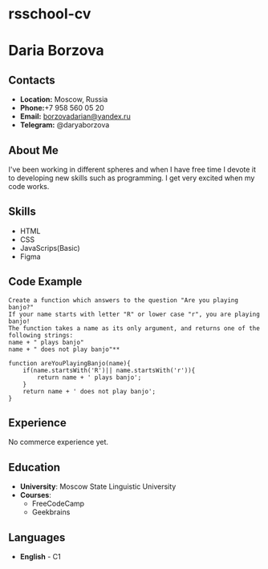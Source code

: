 # rsschool-cv

# Daria Borzova

## Contacts

- **Location:** Moscow, Russia
- **Phone:**+7 958 560 05 20
- **Email:** borzovadarian@yandex.ru
- **Telegram:** @daryaborzova

## About Me

I've been working in different spheres and when I have free time I devote it to developing new skills such as programming. I get very excited when my code works.

## Skills

- HTML
- CSS
- JavaScrips(Basic)
- Figma

## Code Example

```
Create a function which answers to the question "Are you playing banjo?"
If your name starts with letter "R" or lower case "r", you are playing banjo!
The function takes a name as its only argument, and returns one of the following strings:
name + " plays banjo"
name + " does not play banjo"**
```

```
function areYouPlayingBanjo(name){
    if(name.startsWith('R')|| name.startsWith('r')){
        return name + ' plays banjo';
    }
    return name + ' does not play banjo';
}
```

## Experience

No commerce experience yet.

## Education

- **University**: Moscow State Linguistic University
- **Courses**:
    + FreeCodeCamp
    + Geekbrains

## Languages

- **English** - C1